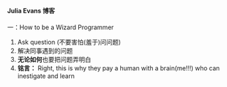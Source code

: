 #### Julia Evans 博客

一：How to be a Wizard Programmer
  1. Ask question (不要害怕(羞于)问问题)
  2. 解决同事遇到的问题
  3. **无论如何**也要把问题弄明白
  4. **铭言：** Right, this is why they pay a human with a brain(me!!!) who can inestigate and learn